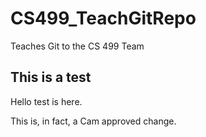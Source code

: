 # CS499_TeachGitRepo
Teaches Git to the CS 499 Team


## This is a test
Hello test is here.

This is, in fact, a Cam approved change.